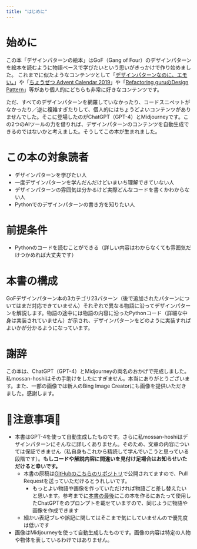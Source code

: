 ```yaml
---
title: "はじめに"
---
```


# 始めに
この本「デザインパターンの絵本」はGoF（Gang of Four）のデザインパターンを絵本を読むように物語ベースで学びたいという思いがきっかけで作り始めました。
これまでに似たようなコンテンツとして「[デザインパターンなのに、エモい。](https://booth.pm/ja/items/1044161)」や「[ちょうぜつ Advent Calendar 2019](https://qiita.com/advent-calendar/2019/memory-chan)」や「[Refactoring guruのDesign Pattern](https://refactoring.guru/design-patterns)」等があり個人的にどちらも非常に好きなコンテンツです。

ただ、すべてのデザインパターンを網羅していなかったり、コードスニペットがなかったり／逆に複雑すぎたりして、個人的にはちょうどよいコンテンツがありませんでした。そこに登場したのがChatGPT（GPT-4）とMidjourneyです。この2つのAIツールの力を借りれば、デザインパターンのコンテンツを自動生成できるのではないかと考えました。そうしてこの本が生まれました。

# この本の対象読者
- デザインパターンを学びたい人
- 一度デザインパターンを学んだんだけどいまいち理解できていない人
- デザインパターンの雰囲気は分かるけど実際どんなコードを書くかわからない人
- Pythonでのデザインパターンの書き方を知りたい人

# 前提条件
- Pythonのコードを読むことができる（詳しい内容はわからなくても雰囲気だけつかめれば大丈夫です）

# 本書の構成
GoFデザインパターン本の3カテゴリ23パターン（後で追加されたパターンについてはまだ対応できていません）それぞれで異なる物語に沿ってデザインパターンを解説します。物語の途中には物語の内容に沿ったPythonコード（詳細な中身は実装されていません）が示され、デザインパターンをどのように実装すればよいかが分かるようになっています。

# 謝辞
この本は、ChatGPT（GPT-4）とMidjourneyの両名のおかげで完成しました。私mossan-hoshiはその手助けをしたにすぎません。本当にありがとうございます。また、一部の画像では新人のBing Image Creatorにも画像を提供いただきました。感謝します。

# 🚨注意事項🚨
- 本書はGPT-4を使って自動生成したものです。さらに私mossan-hoshiはデザインパターンにそんなに詳しくありません。そのため、文章の内容については保証できません（私自身もこれから精読して学んでいこうと思っている段階です）。**もしコードや解説内容に間違いを見付け足場合はお知らせいただけると幸いです。**
  - 本書の原稿は[GitHubのこちらのリポジトリ](https://github.com/mossan-hoshi/zenn-articles-public/tree/main/books/84487f17784b44)で公開されてますので、Pull Requestを送っていただけるとうれしいです。
    - もっとよい物語や画像を作っていただければ物語ごと差し替えたいと思います。参考までに[本書の最後](./closing%252Emd#この本の作り方)にこの本を作るにあたって使用したChatGPTをのプロンプトを載せていますので、同じように物語や画像を作成できます
  - 細かい表記ブレや誤記に関してはそこまで気にしていませんので優先度は低いです
- 画像はMidjourneyを使って自動生成したものです。画像の内容は特定の人物や物体を表しているわけではありません。